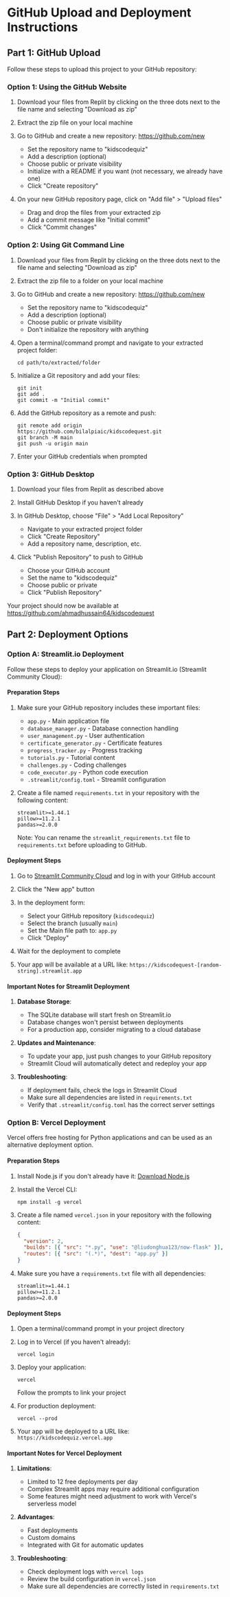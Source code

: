 # GitHub Upload and Deployment Instructions

## Part 1: GitHub Upload

Follow these steps to upload this project to your GitHub repository:

### Option 1: Using the GitHub Website

1. Download your files from Replit by clicking on the three dots next to the file name and selecting "Download as zip"

2. Extract the zip file on your local machine

3. Go to GitHub and create a new repository: https://github.com/new
   - Set the repository name to "kidscodequiz" 
   - Add a description (optional)
   - Choose public or private visibility
   - Initialize with a README if you want (not necessary, we already have one)
   - Click "Create repository"

4. On your new GitHub repository page, click on "Add file" > "Upload files"
   - Drag and drop the files from your extracted zip
   - Add a commit message like "Initial commit" 
   - Click "Commit changes"

### Option 2: Using Git Command Line

1. Download your files from Replit by clicking on the three dots next to the file name and selecting "Download as zip"

2. Extract the zip file to a folder on your local machine

3. Go to GitHub and create a new repository: https://github.com/new
   - Set the repository name to "kidscodequiz"
   - Add a description (optional)
   - Choose public or private visibility
   - Don't initialize the repository with anything

4. Open a terminal/command prompt and navigate to your extracted project folder:
   ```
   cd path/to/extracted/folder
   ```

5. Initialize a Git repository and add your files:
   ```
   git init
   git add .
   git commit -m "Initial commit"
   ```

6. Add the GitHub repository as a remote and push:
   ```
   git remote add origin https://github.com/bilalpiaic/kidscodequest.git
   git branch -M main
   git push -u origin main
   ```

7. Enter your GitHub credentials when prompted

### Option 3: GitHub Desktop

1. Download your files from Replit as described above

2. Install GitHub Desktop if you haven't already

3. In GitHub Desktop, choose "File" > "Add Local Repository"
   - Navigate to your extracted project folder
   - Click "Create Repository"
   - Add a repository name, description, etc.

4. Click "Publish Repository" to push to GitHub
   - Choose your GitHub account
   - Set the name to "kidscodequiz"
   - Choose public or private
   - Click "Publish Repository"

Your project should now be available at https://github.com/ahmadhussain64/kidscodequest

## Part 2: Deployment Options

### Option A: Streamlit.io Deployment

Follow these steps to deploy your application on Streamlit.io (Streamlit Community Cloud):

#### Preparation Steps

1. Make sure your GitHub repository includes these important files:
   - `app.py` - Main application file
   - `database_manager.py` - Database connection handling
   - `user_management.py` - User authentication
   - `certificate_generator.py` - Certificate features
   - `progress_tracker.py` - Progress tracking
   - `tutorials.py` - Tutorial content
   - `challenges.py` - Coding challenges
   - `code_executor.py` - Python code execution
   - `.streamlit/config.toml` - Streamlit configuration
   
2. Create a file named `requirements.txt` in your repository with the following content:
   ```
   streamlit>=1.44.1
   pillow>=11.2.1
   pandas>=2.0.0
   ```
   
   Note: You can rename the `streamlit_requirements.txt` file to `requirements.txt` before uploading to GitHub.

#### Deployment Steps

1. Go to [Streamlit Community Cloud](https://share.streamlit.io/) and log in with your GitHub account

2. Click the "New app" button

3. In the deployment form:
   - Select your GitHub repository (`kidscodequiz`)
   - Select the branch (usually `main`)
   - Set the Main file path to: `app.py`
   - Click "Deploy"

4. Wait for the deployment to complete

5. Your app will be available at a URL like: `https://kidscodequest-[random-string].streamlit.app`

#### Important Notes for Streamlit Deployment

1. **Database Storage**:
   - The SQLite database will start fresh on Streamlit.io
   - Database changes won't persist between deployments
   - For a production app, consider migrating to a cloud database

2. **Updates and Maintenance**:
   - To update your app, just push changes to your GitHub repository
   - Streamlit Cloud will automatically detect and redeploy your app

3. **Troubleshooting**:
   - If deployment fails, check the logs in Streamlit Cloud
   - Make sure all dependencies are listed in `requirements.txt`
   - Verify that `.streamlit/config.toml` has the correct server settings

### Option B: Vercel Deployment

Vercel offers free hosting for Python applications and can be used as an alternative deployment option.

#### Preparation Steps

1. Install Node.js if you don't already have it: [Download Node.js](https://nodejs.org/)

2. Install the Vercel CLI:
   ```
   npm install -g vercel
   ```

3. Create a file named `vercel.json` in your repository with the following content:
   ```json
   {
     "version": 2,
     "builds": [{ "src": "*.py", "use": "@liudonghua123/now-flask" }],
     "routes": [{ "src": "(.*)", "dest": "app.py" }]
   }
   ```

4. Make sure you have a `requirements.txt` file with all dependencies:
   ```
   streamlit>=1.44.1
   pillow>=11.2.1
   pandas>=2.0.0
   ```

#### Deployment Steps

1. Open a terminal/command prompt in your project directory

2. Log in to Vercel (if you haven't already):
   ```
   vercel login
   ```

3. Deploy your application:
   ```
   vercel
   ```
   Follow the prompts to link your project

4. For production deployment:
   ```
   vercel --prod
   ```

5. Your app will be deployed to a URL like: `https://kidscodequiz.vercel.app`

#### Important Notes for Vercel Deployment

1. **Limitations**:
   - Limited to 12 free deployments per day
   - Complex Streamlit apps may require additional configuration
   - Some features might need adjustment to work with Vercel's serverless model

2. **Advantages**:
   - Fast deployments
   - Custom domains
   - Integrated with Git for automatic updates

3. **Troubleshooting**:
   - Check deployment logs with `vercel logs`
   - Review the build configuration in `vercel.json`
   - Make sure all dependencies are correctly listed in `requirements.txt`
